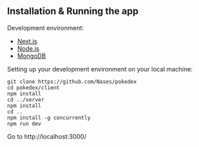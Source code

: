 ## Installation & Running the app

Development environment:
- [Next.js](https://nextjs.org/)
- [Node.js](https://nodejs.org/en/download/)
- [MongoDB](https://www.mongodb.com/download-center/community)

Setting up your development environment on your local machine:
```
git clone https://github.com/Nases/pokedex
cd pokedex/client
npm install
cd ../server
npm install
cd ..
npm install -g concurrently
npm run dev
```
Go to http://localhost:3000/